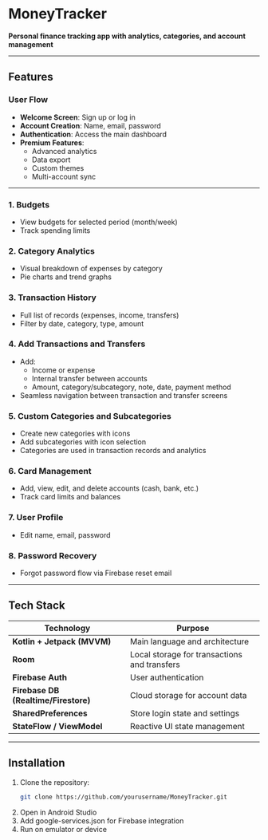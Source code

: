 # **MoneyTracker**
**Personal finance tracking app with analytics, categories, and account management**

---

## **Features**

### **User Flow**
- **Welcome Screen**: Sign up or log in
- **Account Creation**: Name, email, password
- **Authentication**: Access the main dashboard
- **Premium Features**:
  - Advanced analytics
  - Data export
  - Custom themes
  - Multi-account sync

---

### **1. Budgets**
- View budgets for selected period (month/week)
- Track spending limits

### **2. Category Analytics**
- Visual breakdown of expenses by category
- Pie charts and trend graphs

### **3. Transaction History**
- Full list of records (expenses, income, transfers)
- Filter by date, category, type, amount

### **4. Add Transactions and Transfers**
- Add:
  - Income or expense
  - Internal transfer between accounts
  - Amount, category/subcategory, note, date, payment method
- Seamless navigation between transaction and transfer screens

### **5. Custom Categories and Subcategories**
- Create new categories with icons
- Add subcategories with icon selection
- Categories are used in transaction records and analytics

### **6. Card Management**
- Add, view, edit, and delete accounts (cash, bank, etc.)
- Track card limits and balances

### **7. User Profile**
- Edit name, email, password

### **8. Password Recovery**
- Forgot password flow via Firebase reset email

---

## **Tech Stack**

| Technology | Purpose |
|------------|---------|
| **Kotlin + Jetpack (MVVM)** | Main language and architecture |
| **Room** | Local storage for transactions and transfers |
| **Firebase Auth** | User authentication |
| **Firebase DB (Realtime/Firestore)** | Cloud storage for account data |
| **SharedPreferences** | Store login state and settings |
| **StateFlow / ViewModel** | Reactive UI state management |

---

## **Installation**

1. Clone the repository:
   ```bash
   git clone https://github.com/yourusername/MoneyTracker.git
   ```
2.	Open in Android Studio
3.	Add google-services.json for Firebase integration
4.	Run on emulator or device
